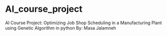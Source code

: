 # AI_course_project
AI Course Project: Optimizing Job Shop Scheduling in a Manufacturing Plant  using Genetic Algorithm
in python
By: Masa Jalamneh
